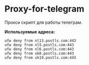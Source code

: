# Proxy-for-telegram

Прокси скрипт для работы телеграм.

**Используемые адреса:**

	ufw deny from nl13.postls.com:443
	ufw deny from nl5.postls.com:443
	ufw deny from nl6.postls.com:443
	ufw deny from uk8.postls.com:443
	ufw deny from uk19.postls.com:443

